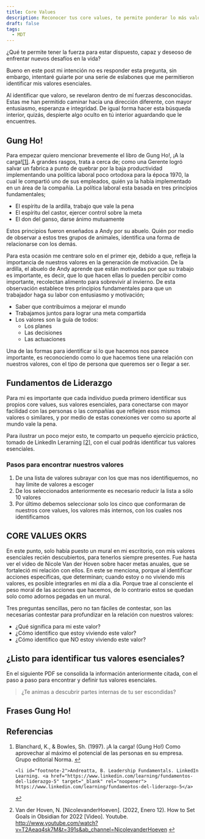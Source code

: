 ```yaml
---
title: Core Values
description: Reconocer tus core values, te permite ponderar lo más valoras en tu vida. ¿Te ánimas a descubrir tus valores esenciales?
draft: false
tags:
  - MDT
---
```

 ¿Qué te permite tener la fuerza para estar dispuesto, capaz y deseoso de enfrentar nuevos desafíos en la vida?

Bueno en este post mi intención no es responder esta pregunta, sin embargo, intentaré guiarte por una serie de eslabones que me permitieron identificar mis valores esenciales.

Al identificar que valoro, se revelaron dentro de mí fuerzas desconocidas. Estas me han permitido caminar hacía una dirección  diferente, con mayor entusiasmo, esperanza e integridad. De igual forma hacer esta búsqueda interior, quizás, despierte algo oculto en tú interior aguardando que le encuentres.
## Gung Ho!
Para empezar quiero mencionar brevemente el libro de Gung Ho!, ¡A la carga!<a id="footnote-1-ref" href="#footnote-1">[1]</a>. A grandes rasgos, trata a cerca de; como una Gerente logró salvar un fabrica a punto de quebrar por la baja productividad implementando una política laboral poco ortodoxa para la época 1970, la cual le compartió uno de sus empleados, quién ya la había implementado en un área de la compañía. La política laboral esta basada en tres principios fundamentales;

- El espíritu de la ardilla, trabajo que vale la pena
- El espíritu del castor, ejercer control sobre la meta
- El don del ganso, darse ánimo mutuamente

Estos principios fueron enseñados a Andy por su abuelo. Quién por medio de observar a estos tres grupos de animales, identifica una forma de relacionarse con los demás.

Para esta ocasión me centrare solo en el primer eje, debido a que,  refleja la importancia de nuestros valores en la generación de motivación. De la ardilla, el abuelo de Andy aprende que están motivadas por que su trabajo es importante, es decir, que lo que hacen ellas lo pueden percibir como importante, recolectan alimento para sobrevivir al invierno. De esta observación establece tres principios fundamentales para que un trabajador haga su labor con entusiasmo y motivación;

- Saber que contribuimos a mejorar el mundo
- Trabajamos juntos para lograr una meta compartida
- Los valores son la guía de todos:
	- Los planes
	- Las decisiones
	- Las actuaciones

Una de las formas para identificar si lo que hacemos nos parece importante, es reconociendo como lo que hacemos tiene una relación con nuestros valores, con el tipo de persona que queremos ser o llegar a ser.
## Fundamentos de Liderazgo

Para mi es importante que cada individuo pueda primero identificar sus propios core values, sus valores esenciales, para conectarse con mayor facilidad con las personas o las compañías que reflejen esos mismos valores o similares, y por medio de estas conexiones ver como su aporte al mundo vale la pena.

Para ilustrar un poco mejor esto, te comparto un pequeño ejercicio práctico, tomado de LinkedIn Lerarning <a id="footnote-2-ref" href="#footnote-2">[2]</a>,  con el cual podrás identificar tus valores esenciales. 
### Pasos para encontrar nuestros valores

1. De una lista de valores subrayar con los que mas nos identifiquemos, no hay limite de valores a escoger
2. De los seleccionados anteriormente es necesario reducir la lista a sólo 10 valores
3. Por último debemos seleccionar solo los cinco que conformaran de nuestros core values, los valores más internos, con los cuales nos identificamos
## CORE VALUES OKRS

En este punto, solo había puesto un mural en mi escritorio, con mis valores esenciales recién descubiertos, para tenerlos siempre presentes. Fue hasta ver el video de Nicole Van der Hoven sobre hacer metas anuales, que se fortaleció mi relación con ellos. En este se menciona, porque al identificar acciones específicas, que determinan; cuando estoy o no viviendo mis valores, es posible integrarles en mi día a día. Porque trae al consciente el peso moral de las acciones que hacemos, de lo contrario estos se quedan solo como adornos pegadas en un mural.

Tres preguntas sencillas, pero no tan fáciles de contestar, son las necesarias contestar para profundizar en la relación con nuestros valores:

- ¿Qué significa para mi este valor?
- ¿Cómo identifico que estoy viviendo este valor?
- ¿Cómo identifico que NO estoy viviendo este valor?
## ¿Listo para identificar tus valores esenciales?
En el siguiente PDF se consolida la información anteriormente citada, con el paso a paso para encontrar y definir tus valores esenciales.

>¿Te animas a descubrir partes internas de tu ser escondidas?

## Frases Gung Ho!


## Referencias
<ol>
 	<li id="footnote-1">Blanchard, K., & Bowles, Sh. (1997). ¡A la carga! (Gung Ho!) Como aprovechar al máximo el potencial de las personas en su empresa. Grupo editorial Norma. <a title="return to text" href="#footnote-1-ref">↩</a></li>
 	
 	<li id="footnote-2">Andreatta, B. Leadership Fundamentals. LinkedIn Learning. <a href="https://www.linkedin.com/learning/fundamentos-del-liderazgo-5" target="_blank" rel="noopener"> https://www.linkedin.com/learning/fundamentos-del-liderazgo-5</a>
<a title="return to text" href="#footnote-2-ref">↩</a>

</li>
 	<li id="footnote-3">Van der Hoven, N. [NicolevanderHoeven]. (2022, Enero 12). How to Set Goals in Obsidian for 2022 [Video]. Youtube. <a href="http://www.youtube.com/watch?v=T2Aeaq4sk7M&t=391s&ab_channel=NicolevanderHoeven" target="_blank" rel="noopener">http://www.youtube.com/watch?v=T2Aeaq4sk7M&t=391s&ab_channel=NicolevanderHoeven</a>
<a title="return to text" href="#footnote-3-ref">↩</a></li>
</ol>